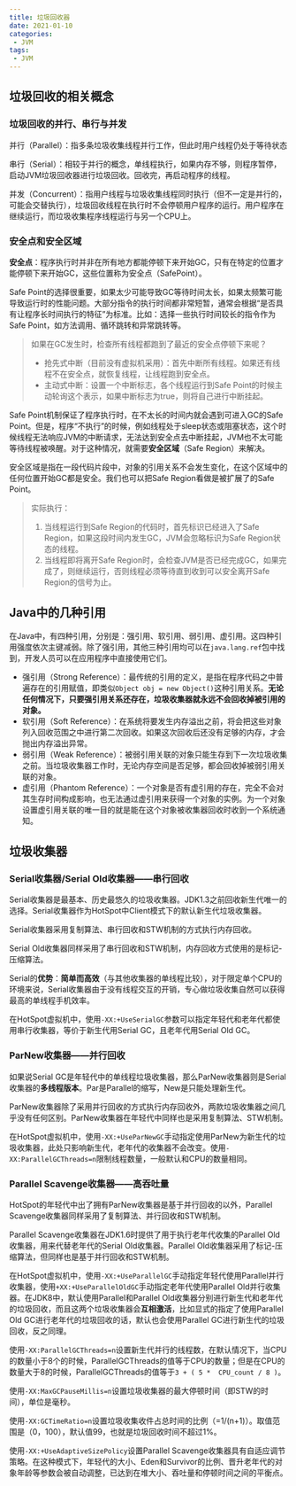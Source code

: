 ```yaml
---
title: 垃圾回收器
date: 2021-01-10
categories:
 - JVM
tags:
 - JVM
---
```


## 垃圾回收的相关概念

### 垃圾回收的并行、串行与并发

并行（Parallel）：指多条垃圾收集线程并行工作，但此时用户线程仍处于等待状态

串行（Serial）：相较于并行的概念，单线程执行，如果内存不够，则程序暂停，启动JVM垃圾回收器进行垃圾回收。回收完，再启动程序的线程。

并发（Concurrent）：指用户线程与垃圾收集线程同时执行（但不一定是并行的，可能会交替执行），垃圾回收线程在执行时不会停顿用户程序的运行。用户程序在继续运行，而垃圾收集程序线程运行与另一个CPU上。

### 安全点和安全区域

**安全点**：程序执行时并非在所有地方都能停顿下来开始GC，只有在特定的位置才能停顿下来开始GC，这些位置称为安全点（SafePoint）。

Safe Point的选择很重要，如果太少可能导致GC等待时间太长，如果太频繁可能导致运行时的性能问题。大部分指令的执行时间都非常短暂，通常会根据“是否具有让程序长时间执行的特征”为标准。比如：选择一些执行时间较长的指令作为Safe Point，如方法调用、循环跳转和异常跳转等。

> 如果在GC发生时，检查所有线程都跑到了最近的安全点停顿下来呢？
>
> - 抢先式中断（目前没有虚拟机采用）：首先中断所有线程。如果还有线程不在安全点，就恢复线程，让线程跑到安全点。
> - 主动式中断：设置一个中断标志，各个线程运行到Safe Point的时候主动轮询这个表示，如果中断标志为true，则将自己进行中断挂起。

Safe Point机制保证了程序执行时，在不太长的时间内就会遇到可进入GC的Safe Point。但是，程序“不执行”的时候，例如线程处于sleep状态或阻塞状态，这个时候线程无法响应JVM的中断请求，无法达到安全点去中断挂起，JVM也不太可能等待线程被唤醒。对于这种情况，就需要**安全区域**（Safe Region）来解决。

安全区域是指在一段代码片段中，对象的引用关系不会发生变化，在这个区域中的任何位置开始GC都是安全。我们也可以把Safe Region看做是被扩展了的Safe Point。

> 实际执行：
>
> 1. 当线程运行到Safe Region的代码时，首先标识已经进入了Safe Region，如果这段时间内发生GC，JVM会忽略标识为Safe Region状态的线程。
> 2. 当线程即将离开Safe Region时，会检查JVM是否已经完成GC，如果完成了，则继续运行，否则线程必须等待直到收到可以安全离开Safe Region的信号为止。

## Java中的几种引用

在Java中，有四种引用，分别是：强引用、软引用、弱引用、虚引用。这四种引用强度依次主键减弱。除了强引用，其他三种引用均可以在``java.lang.ref``包中找到，开发人员可以在应用程序中直接使用它们。

- 强引用（Strong Reference）：最传统的引用的定义，是指在程序代码之中普遍存在的引用赋值，即类似``Object obj = new Object()``这种引用关系。**无论任何情况下，只要强引用关系还存在，垃圾收集器就永远不会回收掉被引用的对象。**
- 软引用（Soft Reference）：在系统将要发生内存溢出之前，将会把这些对象列入回收范围之中进行第二次回收。如果这次回收后还没有足够的内存，才会抛出内存溢出异常。
- 弱引用（Weak Reference）：被弱引用关联的对象只能生存到下一次垃圾收集之前。当垃圾收集器工作时，无论内存空间是否足够，都会回收掉被弱引用关联的对象。
- 虚引用（Phantom Reference）：一个对象是否有虚引用的存在，完全不会对其生存时间构成影响，也无法通过虚引用来获得一个对象的实例。为一个对象设置虚引用关联的唯一目的就是能在这个对象被收集器回收时收到一个系统通知。

## 垃圾收集器

### Serial收集器/Serial Old收集器——串行回收

Serial收集器是最基本、历史最悠久的垃圾收集器。JDK1.3之前回收新生代唯一的选择。Serial收集器作为HotSpot中Client模式下的默认新生代垃圾收集器。

Serial收集器采用复制算法、串行回收和STW机制的方式执行内存回收。

Serial Old收集器同样采用了串行回收和STW机制，内存回收方式使用的是标记-压缩算法。

Serial的**优势**：**简单而高效**（与其他收集器的单线程比较），对于限定单个CPU的环境来说，Serial收集器由于没有线程交互的开销，专心做垃圾收集自然可以获得最高的单线程手机效率。

在HotSpot虚拟机中，使用``-XX:+UseSerialGC``参数可以指定年轻代和老年代都使用串行收集器，等价于新生代用Serial GC，且老年代用Serial Old GC。

### ParNew收集器——并行回收

如果说Serial GC是年轻代中的单线程垃圾收集器，那么ParNew收集器则是Serial收集器的**多线程版本**。Par是Parallel的缩写，New是只能处理新生代。

ParNew收集器除了采用并行回收的方式执行内存回收外，两款垃圾收集器之间几乎没有任何区别。ParNew收集器在年轻代中同样也是采用复制算法、STW机制。

在HotSpot虚拟机中，使用``-XX:+UseParNewGC``手动指定使用ParNew为新生代的垃圾收集器，此处只影响新生代，老年代的收集器不会改变。使用``-XX:ParallelGCThreads=n``限制线程数量，一般默认和CPU的数量相同。

### Parallel Scavenge收集器——高吞吐量

HotSpot的年轻代中出了拥有ParNew收集器是基于并行回收的以外，Parallel Scavenge收集器同样采用了复制算法、并行回收和STW机制。

Parallel Scavenge收集器在JDK1.6时提供了用于执行老年代收集的Parallel Old收集器，用来代替老年代的Serial Old收集器。Parallel Old收集器采用了标记-压缩算法，但同样也是基于并行回收和STW机制。

在HotSpot虚拟机中，使用``-XX:+UseParallelGC``手动指定年轻代使用Parallel并行收集器，使用``+XX:+UseParallelOldGC``手动指定老年代使用Parallel Old并行收集器。在JDK8中，默认使用Parallel和Parallel Old收集器分别进行新生代和老年代的垃圾回收，而且这两个垃圾收集器会**互相激活**，比如显式的指定了使用Parallel Old GC进行老年代的垃圾回收的话，默认也会使用Parallel GC进行新生代的垃圾回收，反之同理。

使用``-XX:ParallelGCThreads=n``设置新生代并行的线程数，在默认情况下，当CPU的数量小于8个的时候，ParallelGCThreads的值等于CPU的数量；但是在CPU的数量大于8的时候，ParallelGCThreads的值等于``3 + ( 5 *  CPU_count / 8 )``。

使用``-XX:MaxGCPauseMillis=n``设置垃圾收集器的最大停顿时间（即STW的时间），单位是毫秒。

使用``-XX:GCTimeRatio=n``设置垃圾收集收件占总时间的比例（=1/(n+1)）。取值范围是（0，100），默认值99，也就是垃圾回收时间不超过1%。

使用``-XX:+UseAdaptiveSizePolicy``设置Parallel Scavenge收集器具有自适应调节策略。在这种模式下，年轻代的大小、Eden和Survivor的比例、晋升老年代的对象年龄等参数会被自动调整，已达到在堆大小、吞吐量和停顿时间之间的平衡点。
